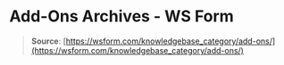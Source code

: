 # Add-Ons Archives - WS Form

> **Source**: [https://wsform.com/knowledgebase_category/add-ons/](https://wsform.com/knowledgebase_category/add-ons/)
